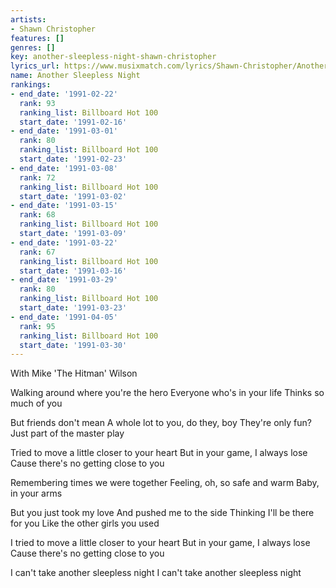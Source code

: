 ```yaml
---
artists:
- Shawn Christopher
features: []
genres: []
key: another-sleepless-night-shawn-christopher
lyrics_url: https://www.musixmatch.com/lyrics/Shawn-Christopher/Another-Sleepless-Night
name: Another Sleepless Night
rankings:
- end_date: '1991-02-22'
  rank: 93
  ranking_list: Billboard Hot 100
  start_date: '1991-02-16'
- end_date: '1991-03-01'
  rank: 80
  ranking_list: Billboard Hot 100
  start_date: '1991-02-23'
- end_date: '1991-03-08'
  rank: 72
  ranking_list: Billboard Hot 100
  start_date: '1991-03-02'
- end_date: '1991-03-15'
  rank: 68
  ranking_list: Billboard Hot 100
  start_date: '1991-03-09'
- end_date: '1991-03-22'
  rank: 67
  ranking_list: Billboard Hot 100
  start_date: '1991-03-16'
- end_date: '1991-03-29'
  rank: 80
  ranking_list: Billboard Hot 100
  start_date: '1991-03-23'
- end_date: '1991-04-05'
  rank: 95
  ranking_list: Billboard Hot 100
  start_date: '1991-03-30'
---
```

With Mike 'The Hitman' Wilson

Walking around where you're the hero
Everyone who's in your life
Thinks so much of you

But friends don't mean
A whole lot to you, do they, boy
They're only fun?
Just part of the master play

Tried to move a little closer to your heart
But in your game, I always lose
Cause there's no getting close to you

Remembering times we were together
Feeling, oh, so safe and warm
Baby, in your arms

But you just took my love
And pushed me to the side
Thinking I'll be there for you
Like the other girls you used

I tried to move a little closer to your heart
But in your game, I always lose
Cause there's no getting close to you

I can't take another sleepless night
I can't take another sleepless night

